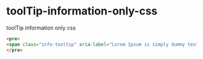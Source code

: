 # toolTip-information-only-css
toolTip information only css

```html
<pre>
<span class="info-tooltip" aria-label="Lorem Ipsum is simply dummy text"></span>
</pre>
```
